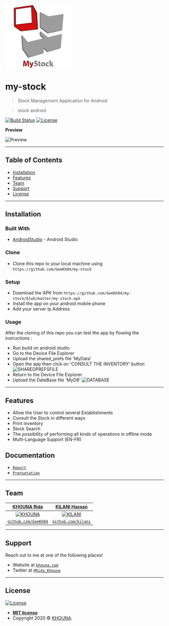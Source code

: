 <img src="https://raw.githubusercontent.com/GeeKh04/my-stock/master/app/src/main/res/drawable/logo2.png" title="MyStock" alt="MyStock" height="200px">

# my-stock

> Stock Management Application for Android

> stock android

[![Build Status](http://img.shields.io/travis/badges/badgerbadgerbadger.svg?style=flat-square)](https://travis-ci.org/badges/badgerbadgerbadger)
[![License](http://img.shields.io/:license-mit-blue.svg?style=flat-square)](http://badges.mit-license.org) 

**Preview**

![Preview](http://g.recordit.co/xXnXRK5Vv0.gif)

---

## Table of Contents

- [Installation](#installation)
- [Features](#features)
- [Team](#team)
- [Support](#support)
- [License](#license)


---

## Installation

### Built With

* [AndroidStudio](https://developer.android.com/) - Android Studio

### Clone

- Clone this repo to your local machine using `https://github.com/GeeKh04/my-stock`

### Setup

- Download the APK from `https://github.com/GeeKh04/my-stock/blob/master/my-stock.apk`
- Install the app on your android mobile phone
- Add your server Ip Address

### Usage
 After the cloning of this repo you can test the app by flowing the instructions :
 - Run build on android studio
 - Go to the Device File Explorer
 - Upload the shared_prefs file 'MyData'
 - Open the app then click on 'CONSULT THE INVENTORY' button
 ![SHAREDPREFSFILE](http://g.recordit.co/1Ay8QWti0J.gif)
 - Return to the Device File Explorer
 - Upload the DateBase file 'MyDB'
 ![DATABASE](http://g.recordit.co/6TPc4Yyd5G.gif)
 
---

## Features
- Allow the User to control several Establishments
- Consult the Stock in different ways
- Print inventory
- Stock Search
- The possibility of performing all kinds of operations in offline mode
- Multi-Language Support (EN-FR)

## Documentation
- <a href="https://github.com/GeeKh04/my-stock/blob/master/Report/Report-en.pdf" target="_blank">`Report`</a>
- <a href="https://github.com/GeeKh04/my-stock/blob/master/Report/Presentation.pdf" target="_blank">`Prensetation`</a>


---

## Team

| <a href="http://www.khouna.com" target="_blank">**KHOUNA Rida**</a> | <a href="http://kilani.com" target="_blank">**KILANI Hassan**</a> |
| :---: |:---:|
| [![KHOUNA](https://avatars0.githubusercontent.com/u/11447240?s=200&u=b9b5600cdbeb616a4c8b4b07dc41195119862c5b&v=4)](http://www.khouna.com)    | [![KILANI](https://avatars1.githubusercontent.com/u/909293?s=100&v=4)](http://www.kilani.com) |
| <a href="http://github.com/GeeKh04" target="_blank">`github.com/GeeKh04`</a> | <a href="http://github.com/kilani" target="_blank">`github.com/kilani`</a> |

---

## Support

Reach out to me at one of the following places!

- Website at <a href="http://www.khouna.com" target="_blank">`khouna.com`</a>
- Twitter at <a href="https://twitter.com/Rida_Khouna" target="_blank">`@Rida_Khouna`</a>

---

## License

[![License](http://img.shields.io/:license-mit-blue.svg?style=flat-square)](http://badges.mit-license.org)

- **[MIT license](http://opensource.org/licenses/mit-license.php)**
- Copyright 2020 © <a href="http://www.khouna.com" target="_blank">KHOUNA</a>.
